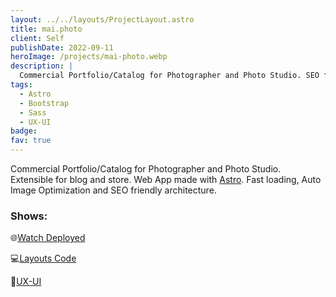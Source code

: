 ```yaml
---
layout: ../../layouts/ProjectLayout.astro
title: mai.photo
client: Self
publishDate: 2022-09-11
heroImage: /projects/mai-photo.webp
description: |
  Commercial Portfolio/Catalog for Photographer and Photo Studio. SEO friendly, modern Frameworks.
tags:
  - Astro
  - Bootstrap
  - Sass
  - UX-UI
badge:
fav: true
---
```


Commercial Portfolio/Catalog for Photographer and Photo Studio. Extensible for blog and store. Web App made with [Astro](https://astro.build). Fast loading, Auto Image Optimization and SEO friendly architecture.

### Shows:

🌐<a href="http://new-mai-photo.vercel.app" target="_blank">Watch Deployed</a>

💻<a href="https://github.com/fgbyte/mai.photo" target="_blank">Layouts Code</a>

🎨<a href="https://www.figma.com/file/XnNbigQ0s4FL0IvBGre4DN/mai.photo" target="_blank">UX-UI</a> 
